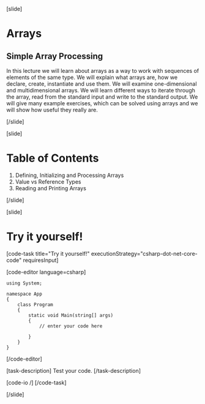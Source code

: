 [slide]
# Arrays
## Simple Array Processing
In this lecture we will learn about arrays as a way to work with sequences of elements of the same type. We will explain what arrays are, how we declare, create, instantiate and use them. We will examine one-dimensional and multidimensional arrays. We will learn different ways to iterate through the array, read from the standard input and write to the standard output. We will give many example exercises, which can be solved using arrays and we will show how useful they really are.

[/slide]

[slide]
# Table of Contents
1. Defining, Initializing and Processing Arrays
2. Value vs Reference Types
3. Reading and Printing Arrays

[/slide]





[slide]
# Try it yourself!

[code-task title="Try it yourself!" executionStrategy="csharp-dot-net-core-code" requiresInput]

[code-editor language=csharp]
```
using System;

namespace App
{
    class Program
    {
        static void Main(string[] args)
        {
		    // enter your code here
		    
		}
	}
}
```
[/code-editor]

[task-description]
Test your code.
[/task-description]

[code-io /]
[/code-task]


[/slide]


